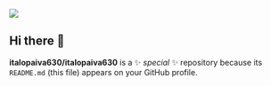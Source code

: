 ![](https://user-images.githubusercontent.com/74038190/212284158-e840e285-664b-44d7-b79b-e264b5e54825.gif)
## Hi there 👋
**italopaiva630/italopaiva630** is a ✨ _special_ ✨ repository because its `README.md` (this file) appears on your GitHub profile.

